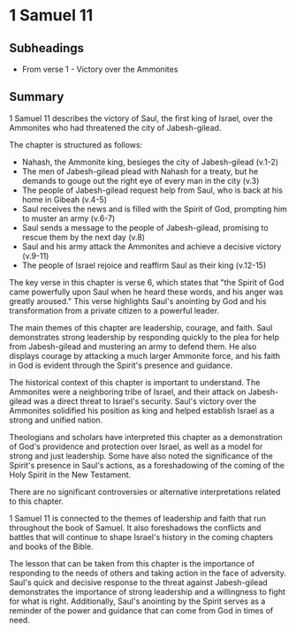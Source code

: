 # 1 Samuel 11

## Subheadings

* From verse 1 - Victory over the Ammonites

## Summary

1 Samuel 11 describes the victory of Saul, the first king of Israel, over the Ammonites who had threatened the city of Jabesh-gilead. 

The chapter is structured as follows: 
- Nahash, the Ammonite king, besieges the city of Jabesh-gilead (v.1-2)
- The men of Jabesh-gilead plead with Nahash for a treaty, but he demands to gouge out the right eye of every man in the city (v.3)
- The people of Jabesh-gilead request help from Saul, who is back at his home in Gibeah (v.4-5)
- Saul receives the news and is filled with the Spirit of God, prompting him to muster an army (v.6-7)
- Saul sends a message to the people of Jabesh-gilead, promising to rescue them by the next day (v.8)
- Saul and his army attack the Ammonites and achieve a decisive victory (v.9-11)
- The people of Israel rejoice and reaffirm Saul as their king (v.12-15)

The key verse in this chapter is verse 6, which states that "the Spirit of God came powerfully upon Saul when he heard these words, and his anger was greatly aroused." This verse highlights Saul's anointing by God and his transformation from a private citizen to a powerful leader.

The main themes of this chapter are leadership, courage, and faith. Saul demonstrates strong leadership by responding quickly to the plea for help from Jabesh-gilead and mustering an army to defend them. He also displays courage by attacking a much larger Ammonite force, and his faith in God is evident through the Spirit's presence and guidance.

The historical context of this chapter is important to understand. The Ammonites were a neighboring tribe of Israel, and their attack on Jabesh-gilead was a direct threat to Israel's security. Saul's victory over the Ammonites solidified his position as king and helped establish Israel as a strong and unified nation.

Theologians and scholars have interpreted this chapter as a demonstration of God's providence and protection over Israel, as well as a model for strong and just leadership. Some have also noted the significance of the Spirit's presence in Saul's actions, as a foreshadowing of the coming of the Holy Spirit in the New Testament.

There are no significant controversies or alternative interpretations related to this chapter.

1 Samuel 11 is connected to the themes of leadership and faith that run throughout the book of Samuel. It also foreshadows the conflicts and battles that will continue to shape Israel's history in the coming chapters and books of the Bible.

The lesson that can be taken from this chapter is the importance of responding to the needs of others and taking action in the face of adversity. Saul's quick and decisive response to the threat against Jabesh-gilead demonstrates the importance of strong leadership and a willingness to fight for what is right. Additionally, Saul's anointing by the Spirit serves as a reminder of the power and guidance that can come from God in times of need.